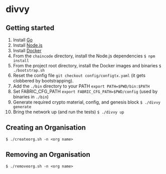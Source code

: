 # divvy

## Getting started

1. Install [Go](https://golang.org/)
2. Install [Node.js](nodejs.org)
3. Install [Docker](https://www.docker.com/)
4. From the `chaincode` directory, install the Node.js dependencies `$ npm install`
5. From the project root directory, install the Docker images and binaries `$ ./bootstrap.sh`
6. Reset the config file `git checkout config/configtx.yaml` (it gets clobbered by bootstrapping).
7. Add the `./bin` directory to your PATH `export PATH=$PWD/bin:$PATH`
8. Set FABRIC_CFG_PATH `export FABRIC_CFG_PATH=$PWD/config` (used by binaries in `./bin`)
9. Generate required crypto material, config, and genesis block `$ ./divvy generate`
10. Bring the network up (and run the tests) `$ ./divvy up`

## Creating an Organisation

`$ ./createorg.sh -n <org name>`

## Removing an Organisation

`$ ./removeorg.sh -n <org name>`
